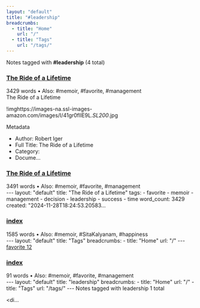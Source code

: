 ```yaml
---
layout: "default"
title: "#leadership"
breadcrumbs:
  - title: "Home"
    url: "/"
  - title: "Tags"
    url: "/tags/"
---
```

Notes tagged with **#leadership** (4 total)

<div class="note-grid">

<div class="note-card">
    <h3><a href="highlights/books/the-ride-of-a-lifetime/">The Ride of a Lifetime</a></h3>
    <div class="note-meta">
        3429 words
        • Also: #memoir, #favorite, #management
    </div>
    <div class="note-excerpt">The Ride of a Lifetime

!imghttps://images-na.ssl-images-amazon.com/images/I/41gr0fllE9L._SL200_.jpg

 Metadata

- Author: Robert Iger
- Full Title: The Ride of a Lifetime
- Category:
- Docume...</div>
</div>

<div class="note-card">
    <h3><a href="docs/highlights/books/the-ride-of-a-lifetime/index/">The Ride of a Lifetime</a></h3>
    <div class="note-meta">
        3491 words
        • Also: #memoir, #favorite, #management
    </div>
    <div class="note-excerpt">---
layout: "default"
title: "The Ride of a Lifetime"
tags:
  - favorite
  - memoir
  - management
  - decision
  - leadership
  - success
  - time
word_count: 3429
created: "2024-11-28T18:24:53.20583...</div>
</div>

<div class="note-card">
    <h3><a href="docs/tags/index/">index</a></h3>
    <div class="note-meta">
        1585 words
        • Also: #memoir, #SitaKalyanam, #happiness
    </div>
    <div class="note-excerpt">---
layout: "default"
title: "Tags"
breadcrumbs:
  - title: "Home"
    url: "/"
---
<div class="tag-cloud">
<a href="favorite/" class="tag" style="--tag-weight: 1.0">favorite 12</a>
<a href="progra...</div>
</div>

<div class="note-card">
    <h3><a href="docs/tags/leadership/index/">index</a></h3>
    <div class="note-meta">
        91 words
        • Also: #memoir, #favorite, #management
    </div>
    <div class="note-excerpt">---
layout: "default"
title: "leadership"
breadcrumbs:
  - title: "Home"
    url: "/"
  - title: "Tags"
    url: "/tags/"
---
Notes tagged with leadership 1 total

<div class="note-grid">

<di...</div>
</div>
</div>